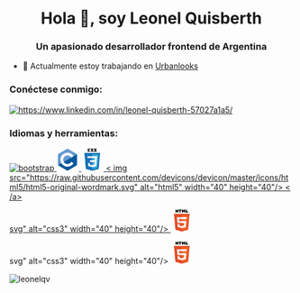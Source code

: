 <h1 align="center">Hola 👋, soy Leonel Quisberth</h1>
<h3 align="center">Un apasionado desarrollador frontend de Argentina</h3>

- 🔭 Actualmente estoy trabajando en [Urbanlooks]( https://github.com/leonelQV/urbanlooks-43010)

<h3 align="left">Conéctese conmigo:</h3>
<p align="left">
<a href="https://linkedin.com /en/https://www.linkedin.com/en/leonel-quisberth-57027a1a5/" target="blank"><img align="center" src="https://raw.githubusercontent.com/rahuldkjain/ github-profile-readme-generator/master/src/images/icons/Social/linked-in-alt.svg" alt="https://www.linkedin.com/in/leonel-quisberth-57027a1a5/" height="30" width="40" /></a>
</p>

<h3 align="left">Idiomas y herramientas:</h3>
<p align="left"> <a href="https://getbootstrap.com" target="_blank" rel="noreferrer"> <img src="https://raw.githubusercontent.com/devicons/devicon /master/icons/bootstrap/bootstrap-plain-wordmark.svg" alt="bootstrap" width="40" height="40"/> </a> <a href="https://www.cprogramming.com /" target="_blank" rel="noreferrer"> <img src="https://raw.githubusercontent.com/devicons/devicon/master/icons/c/c-original.svg" alt="c" ancho ="40" height="40"/> </a> <a href="https://www.w3schools.com/css/" target="_blank" rel="noreferrer"> <img src="https://raw.githubusercontent.com/devicons/devicon/master/icons/css3/css3-original-wordmark.svg" alt ="css3" width="40" height="40"/> </a> <a href="https://www.w3.org/html/" target="_blank" rel="noreferrer"> < img src="https://raw.githubusercontent.com/devicons/devicon/master/icons/html5/html5-original-wordmark.svg" alt="html5" width="40" height="40"/> < /a> </p>svg" alt="css3" width="40" height="40"/> </a> <a href="https://www.w3.org/html/" target="_blank" rel="noreferrer "> <img src="https://raw.githubusercontent.com/devicons/devicon/master/icons/html5/html5-original-wordmark.svg" alt="html5" width="40" height="40" /> </a> </p>svg" alt="css3" width="40" height="40"/> </a> <a href="https://www.w3.org/html/" target="_blank" rel="noreferrer "> <img src="https://raw.githubusercontent.com/devicons/devicon/master/icons/html5/html5-original-wordmark.svg" alt="html5" width="40" height="40" /> </a> </p>

<p><img align="center" src="https://github-readme-stats.vercel.app/api/top-langs?username=leonelqv&show_icons=true&locale=en&layout=compact" alt="leonelqv" /> </p>
